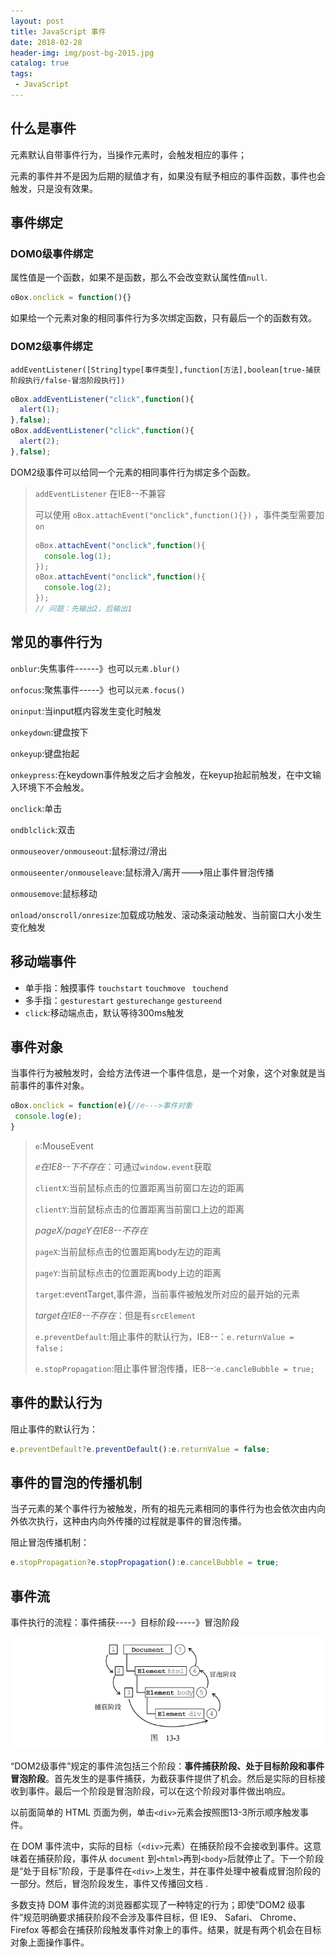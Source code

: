 ```yaml
---
layout: post
title: JavaScript 事件
date: 2018-02-28
header-img: img/post-bg-2015.jpg
catalog: true
tags:
 - JavaScript
---
```


## 什么是事件

元素默认自带事件行为，当操作元素时，会触发相应的事件；

元素的事件并不是因为后期的赋值才有，如果没有赋予相应的事件函数，事件也会触发，只是没有效果。

## 事件绑定

### DOM0级事件绑定

属性值是一个函数，如果不是函数，那么不会改变默认属性值`null`.

```js
oBox.onclick = function(){}
```

如果给一个元素对象的相同事件行为多次绑定函数，只有最后一个的函数有效。

### DOM2级事件绑定

`addEventListener([String]type[事件类型],function[方法],boolean[true-捕获阶段执行/false-冒泡阶段执行])`

```js
oBox.addEventListener("click",function(){
  alert(1);
},false);
oBox.addEventListener("click",function(){
  alert(2);
},false);
```

DOM2级事件可以给同一个元素的相同事件行为绑定多个函数。

>   `addEventListener` 在IE8--不兼容
>
>   可以使用 `oBox.attachEvent("onclick",function(){})` ，事件类型需要加`on`
>
>   ```js
>   oBox.attachEvent("onclick",function(){
>     console.log(1);
>   });
>   oBox.attachEvent("onclick",function(){
>     console.log(2);
>   });
>   // 问题：先输出2，后输出1
>   ```

## 常见的事件行为

`onblur`:失焦事件------》也可以`元素.blur()`

`onfocus`:聚焦事件-----》也可以`元素.focus()`

`oninput`:当input框内容发生变化时触发

`onkeydown`:键盘按下

`onkeyup`:键盘抬起

`onkeypress`:在keydown事件触发之后才会触发，在keyup抬起前触发，在中文输入环境下不会触发。

`onclick`:单击

`ondblclick`:双击

`onmouseover/onmouseout`:鼠标滑过/滑出

`onmouseenter/onmouseleave`:鼠标滑入/离开--->阻止事件冒泡传播

`onmousemove`:鼠标移动

`onload/onscroll/onresize`:加载成功触发、滚动条滚动触发、当前窗口大小发生变化触发

## 移动端事件

- 单手指：触摸事件  `touchstart` 	`touchmove ` `touchend`
- 多手指：`gesturestart`  `gesturechange`  `gestureend`
- `click`:移动端点击，默认等待300ms触发


## 事件对象

当事件行为被触发时，会给方法传进一个事件信息，是一个对象，这个对象就是当前事件的事件对象。

```js
oBox.onclick = function(e){//e--->事件对象
 console.log(e);
}
```

>   `e`:MouseEvent
>
>   *e在IE8--下不存在*：可通过`window.event`获取
>
>   `clientX`:当前鼠标点击的位置距离当前窗口左边的距离
>
>   `clientY`:当前鼠标点击的位置距离当前窗口上边的距离
>
>   *pageX/pageY在IE8--不存在*
>
>   `pageX`:当前鼠标点击的位置距离body左边的距离
>
>   `pageY`:当前鼠标点击的位置距离body上边的距离
>
>   `target`:eventTarget,事件源，当前事件被触发所对应的最开始的元素
>
>   *target在IE8--不存在*：但是有`srcElement`
>
>   `e.preventDefault`:阻止事件的默认行为，IE8--：`e.returnValue = false；`
>
>   `e.stopPropagation`:阻止事件冒泡传播，IE8--:`e.cancleBubble = true;`

## 事件的默认行为

阻止事件的默认行为：

```js
e.preventDefault?e.preventDefault():e.returnValue = false;
```

## 事件的冒泡的传播机制

当子元素的某个事件行为被触发，所有的祖先元素相同的事件行为也会依次由内向外依次执行，这种由内向外传播的过程就是事件的冒泡传播。

阻止冒泡传播机制：

```js
e.stopPropagation?e.stopPropagation():e.cancelBubble = true;
```

## 事件流

事件执行的流程：事件捕获----》目标阶段-----》冒泡阶段

![](https://raw.githubusercontent.com/sunwgit/sunwgit.github.io/master/_posts/img/event-flow.png)

“DOM2级事件”规定的事件流包括三个阶段：**事件捕获阶段、处于目标阶段和事件冒泡阶段**。首先发生的是事件捕获，为截获事件提供了机会。然后是实际的目标接收到事件。最后一个阶段是冒泡阶段，可以在这个阶段对事件做出响应。

以前面简单的 HTML 页面为例，单击`<div>`元素会按照图13-3所示顺序触发事件。 

在 DOM 事件流中，实际的目标（`<div>`元素）在捕获阶段不会接收到事件。这意味着在捕获阶段，事件从 `document` 到`<html>`再到`<body>`后就停止了。下一个阶段是“处于目标”阶段，于是事件在`<div>`上发生，并在事件处理中被看成冒泡阶段的一部分。然后，冒泡阶段发生，事件又传播回文档 .

多数支持 DOM 事件流的浏览器都实现了一种特定的行为；即使“DOM2 级事件”规范明确要求捕获阶段不会涉及事件目标，但 IE9、 Safari、 Chrome、 Firefox  等都会在捕获阶段触发事件对象上的事件。结果，就是有两个机会在目标对象上面操作事件。 